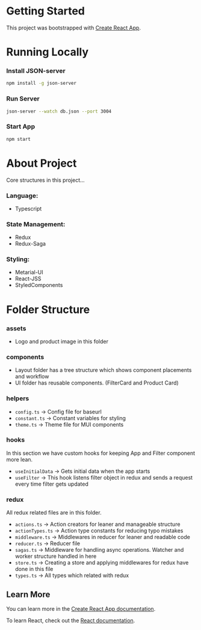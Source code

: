 # Getting Started

This project was bootstrapped with [Create React App](https://github.com/facebook/create-react-app).

# Running Locally

### Install JSON-server

```bash
npm install -g json-server
```

### Run Server

```bash
json-server --watch db.json --port 3004
```

### Start App

```bash
npm start
```

# About Project

Core structures in this project...

### Language:

- Typescript

### State Management:

- Redux
- Redux-Saga

### Styling:

- Metarial-UI
- React-JSS
- StyledComponents

# Folder Structure

### assets

- Logo and product image in this folder

### components

- Layout folder has a tree structure which shows component placements and workflow
- UI folder has reusable components. (FilterCard and Product Card)

### helpers

- `config.ts`   ->  Config file for baseurl
- `constant.ts` ->  Constant variables for styling
- `theme.ts`    ->  Theme file for MUI components

### hooks

In this section we have custom hooks for keeping App and Filter component more lean.

- `useInitialData` ->  Gets initial data when the app starts
- `useFilter`      ->  This hook listens filter object in redux and sends a request every time filter gets updated

### redux

All redux related files are in this folder.

- `actions.ts`      ->  Action creators for leaner and manageable structure
- `actionTypes.ts`  ->  Action type constants for reducing typo mistakes
- `middleware.ts`   ->  Middlewares in reducer for leaner and readable code
- `reducer.ts`      ->  Reducer file
- `sagas.ts`        ->  Middleware for handling async operations. Watcher and worker structure handled in here
- `store.ts`        ->  Creating a store and applying middlewares for redux have done in this file
- `types.ts`        ->  All types which related with redux

## Learn More

You can learn more in the [Create React App documentation](https://facebook.github.io/create-react-app/docs/getting-started).

To learn React, check out the [React documentation](https://reactjs.org/).
